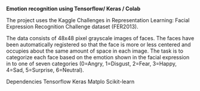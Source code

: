 <b>Emotion recognition using Tensorflow/ Keras / Colab</b>

The project uses the Kaggle Challenges in Representation Learning: Facial Expression Recognition Challenge dataset (FER2013). 

The data consists of 48x48 pixel grayscale images of faces. The faces have been automatically registered so that the face is more or less centered and occupies about the same amount of space in each image. The task is to categorize each face based on the emotion shown in the facial expression in to one of seven categories (0=Angry, 1=Disgust, 2=Fear, 3=Happy, 4=Sad, 5=Surprise, 6=Neutral).

Dependencies
<ln></ln>
Tensorflow
Keras
Matplo
Scikit-learn

